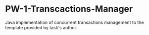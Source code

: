 # PW-1-Transcactions-Manager
Java implementation of concurrent transactions management to the template provided by task's author.
